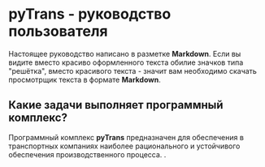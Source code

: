 # pyTrans - руководство пользователя

Настоящее руководство написано в разметке **Markdown**. Если вы видите вместо красиво оформленного текста обилие значков типа "решётка", вместо красивого текста - значит вам необходимо скачать просмотрщик текста в формате **Markdown**.

## Какие задачи выполняет программный комплекс? ##

Программный комплекс **pyTrans** предназначен для обеспечения в транспортных компаниях наиболее рационального и устойчивого обеспечения производственного процесса.
.
